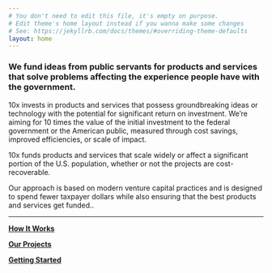 ```yaml
---
# You don't need to edit this file, it's empty on purpose.
# Edit theme's home layout instead if you wanna make some changes
# See: https://jekyllrb.com/docs/themes/#overriding-theme-defaults
layout: home
---
```


### We fund ideas from public servants for products and services that solve problems affecting the experience people have with the government.

10x invests in products and services that possess groundbreaking ideas or technology with the potential for significant return on investment. We’re aiming for 10 times the value of the initial investment to the federal government or the American public, measured through cost savings, improved efficiencies, or scale of impact.

10x funds products and services that scale widely or affect a significant portion of the U.S. population, whether or not the projects are cost-recoverable.

Our approach is based on modern venture capital practices and is designed to spend fewer taxpayer dollars while also ensuring that the best products and services get funded..

---

[**How It Works**](process)

[**Our Projects**](projects)

[**Getting Started**](getting-started)
